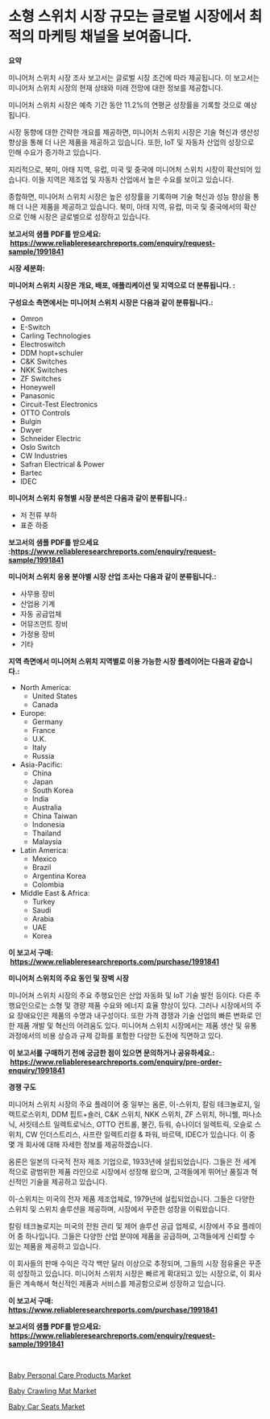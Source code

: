 <p><h1>소형 스위치 시장 규모는 글로벌 시장에서 최적의 마케팅 채널을 보여줍니다.</h1></p><p><strong>요약</strong></p>
<p><p>미니어처 스위치 시장 조사 보고서는 글로벌 시장 조건에 따라 제공됩니다. 이 보고서는 미니어처 스위치 시장의 현재 상태와 미래 전망에 대한 정보를 제공합니다. </p><p>미니어처 스위치 시장은 예측 기간 동안 11.2%의 연평균 성장률을 기록할 것으로 예상됩니다. </p><p>시장 동향에 대한 간략한 개요를 제공하면, 미니어처 스위치 시장은 기술 혁신과 생산성 향상을 통해 더 나은 제품을 제공하고 있습니다. 또한, IoT 및 자동차 산업의 성장으로 인해 수요가 증가하고 있습니다. </p><p>지리적으로, 북미, 아태 지역, 유럽, 미국 및 중국에 미니어처 스위치 시장이 확산되어 있습니다. 이들 지역은 제조업 및 자동차 산업에서 높은 수요를 보이고 있습니다. </p><p>종합하면, 미니어처 스위치 시장은 높은 성장률을 기록하며 기술 혁신과 성능 향상을 통해 더 나은 제품을 제공하고 있습니다. 북미, 아태 지역, 유럽, 미국 및 중국에서의 확산으로 인해 시장은 글로벌으로 성장하고 있습니다.</p></p>
<p><strong>보고서의 샘플 PDF를 받으세요: &nbsp;<a href="https://www.reliableresearchreports.com/enquiry/request-sample/1991841">https://www.reliableresearchreports.com/enquiry/request-sample/1991841</a></strong></p>
<p><strong>시장 세분화:</strong></p>
<p><strong> 미니어처 스위치 시장은 개요, 배포, 애플리케이션 및 지역으로 더 분류됩니다. :</strong></p>
<p><strong>구성요소 측면에서는 미니어처 스위치 시장은 다음과 같이 분류됩니다.:</strong></p>
<p><ul><li>Omron</li><li>E-Switch</li><li>Carling Technologies</li><li>Electroswitch</li><li>DDM hopt+schuler</li><li>C&K Switches</li><li>NKK Switches</li><li>ZF Switches</li><li>Honeywell</li><li>Panasonic</li><li>Circuit-Test Electronics</li><li>OTTO Controls</li><li>Bulgin</li><li>Dwyer</li><li>Schneider Electric</li><li>Oslo Switch</li><li>CW Industries</li><li>Safran Electrical & Power</li><li>Bartec</li><li>IDEC</li></ul></p>
<p><strong> 미니어처 스위치 유형별 시장 분석은 다음과 같이 분류됩니다.:</strong></p>
<p><ul><li>저 전류 부하</li><li>표준 하중</li></ul></p>
<p><strong>보고서의 샘플 PDF를 받으세요 :<a href="https://www.reliableresearchreports.com/enquiry/request-sample/1991841">https://www.reliableresearchreports.com/enquiry/request-sample/1991841</a></strong></p>
<p><strong> 미니어처 스위치 응용 분야별 시장 산업 조사는 다음과 같이 분류됩니다.:</strong></p>
<p><ul><li>사무용 장비</li><li>산업용 기계</li><li>자동 공급업체</li><li>어뮤즈먼트 장비</li><li>가정용 장비</li><li>기타</li></ul></p>
<p><strong>지역 측면에서 미니어처 스위치 지역별로 이용 가능한 시장 플레이어는 다음과 같습니다.:</strong></p>
<p><ul>
    <li>
        North America:
        <ul>
            <li>United States</li>
            <li>Canada</li>
        </ul>
    </li>
    <li>
        Europe:
        <ul>
            <li>Germany</li>
            <li>France</li>
            <li>U.K.</li>
            <li>Italy</li>
            <li>Russia</li>
        </ul>
    </li>
    <li>
        Asia-Pacific:
        <ul>
            <li>China</li>
            <li>Japan</li>
            <li>South Korea</li>
            <li>India</li>
            <li>Australia</li>
            <li>China Taiwan</li>
            <li>Indonesia</li>
            <li>Thailand</li>
            <li>Malaysia</li>
        </ul>
    </li>
    <li>
        Latin America:
        <ul>
            <li>Mexico</li>
            <li>Brazil</li>
            <li>Argentina Korea</li>
            <li>Colombia</li>
        </ul>
    </li>
    <li>
        Middle East & Africa:
        <ul>
            <li>Turkey</li>
            <li>Saudi</li>
            <li>Arabia</li>
            <li>UAE</li>
            <li>Korea</li>
        </ul>
    </li>
    </ul></p>
<p><strong>이 보고서 구매: &nbsp;<a href="https://www.reliableresearchreports.com/purchase/1991841">https://www.reliableresearchreports.com/purchase/1991841</a></strong></p>
<p><strong>미니어처 스위치의 주요 동인 및 장벽 시장</strong></p>
<p><p>미니어쳐 스위치 시장의 주요 주행요인은 산업 자동화 및 IoT 기술 발전 등이다. 다른 주행요인으로는 소형 및 경량 제품 수요와 에너지 효율 향상이 있다. 그러나 시장에서의 주요 장애요인은 제품의 수명과 내구성이다. 또한 가격 경쟁과 기술 산업의 빠른 변화로 인한 제품 개발 및 혁신의 어려움도 있다. 미니어쳐 스위치 시장에서는 제품 생산 및 유통 과정에서의 비용 상승과 규제 강화를 포함한 다양한 도전에 직면하고 있다.</p></p>
<p><strong>이 보고서를 구매하기 전에 궁금한 점이 있으면 문의하거나 공유하세요.: &nbsp;<a href="https://www.reliableresearchreports.com/enquiry/pre-order-enquiry/1991841">https://www.reliableresearchreports.com/enquiry/pre-order-enquiry/1991841</a></strong></p>
<p><strong>경쟁 구도</strong></p>
<p><p>미니어처 스위치 시장의 주요 플레이어 중 일부는 옴론, 이-스위치, 칼링 테크놀로지, 일렉트로스위치, DDM 핍트+숄러, C&K 스위치, NKK 스위치, ZF 스위치, 허니웰, 파나소닉, 서킷테스트 일렉트로닉스, OTTO 컨트롤, 불긴, 듀워, 슈나이더 일렉트릭, 오슬로 스위치, CW 인더스트리스, 사프란 일렉트리컬 & 파워, 바르텍, IDEC가 있습니다. 이 중 몇 개 회사에 대해 자세한 정보를 제공하겠습니다.</p><p>옴론은 일본의 다국적 전자 제조 기업으로, 1933년에 설립되었습니다. 그들은 전 세계적으로 광범위한 제품 라인으로 시장에서 성장해 왔으며, 고객들에게 뛰어난 품질과 혁신적인 기술을 제공하고 있습니다.</p><p>이-스위치는 미국의 전자 제품 제조업체로, 1979년에 설립되었습니다. 그들은 다양한 스위치 및 스위치 솔루션을 제공하며, 시장에서 꾸준한 성장을 이뤄왔습니다.</p><p>칼링 테크놀로지는 미국의 전원 관리 및 제어 솔루션 공급 업체로, 시장에서 주요 플레이어 중 하나입니다. 그들은 다양한 산업 분야에 제품을 공급하며, 고객들에게 신뢰할 수 있는 제품을 제공하고 있습니다.</p><p>이 회사들의 판매 수익은 각각 백만 달러 이상으로 추정되며, 그들의 시장 점유율은 꾸준히 성장하고 있습니다. 미니어처 스위치 시장은 빠르게 확대되고 있는 시장으로, 이 회사들은 계속해서 혁신적인 제품과 서비스를 제공함으로써 성장하고 있습니다.</p></p>
<p><strong>이 보고서 구매: &nbsp; <a href="https://www.reliableresearchreports.com/purchase/1991841">https://www.reliableresearchreports.com/purchase/1991841</a></strong></p>
<p><strong>보고서의 샘플 PDF를 받으세요: &nbsp;<a href="https://www.reliableresearchreports.com/enquiry/request-sample/1991841">https://www.reliableresearchreports.com/enquiry/request-sample/1991841</a></strong><strong></strong></p>
<p>&nbsp;</p>
<p><p><a href="https://github.com/yoshih12/Market-Research-Report-List-2/blob/main/baby-personal-care-products-market.md">Baby Personal Care Products Market</a></p><p><a href="https://github.com/castoriffic/Market-Research-Report-List-3/blob/main/baby-crawling-mat-market.md">Baby Crawling Mat Market</a></p><p><a href="https://github.com/brenzgnarento/Market-Research-Report-List-1/blob/main/baby-car-seats-market.md">Baby Car Seats Market</a></p></p>